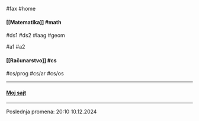 #fax #home
$\:$

#### [[Matematika]] #math
#ds1 #ds2 #laag #geom 

#a1 #a2
$\:$
#### [[Računarstvo]] #cs
#cs/prog #cs/ar #cs/os
$\:$

---
#### [Moj sajt](https://ximinary.github.io/web/)

---
Poslednja promena: 20:10 10.12.2024
